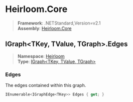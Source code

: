 # Heirloom.Core

> **Framework**: .NETStandard,Version=v2.1  
> **Assembly**: [Heirloom.Core][0]  

## IGraph\<TKey, TValue, TGraph>.Edges

> **Namespace**: [Heirloom][0]  
> **Type**: [IGraph\<TKey, TValue, TGraph>][1]  

### Edges

The edges contained within this graph.

```cs
IEnumerable<IGraphEdge<TKey>> Edges { get; }
```

[0]: ../Heirloom.Core.md
[1]: Heirloom.IGraph[TKey,TValue,TGraph].md
